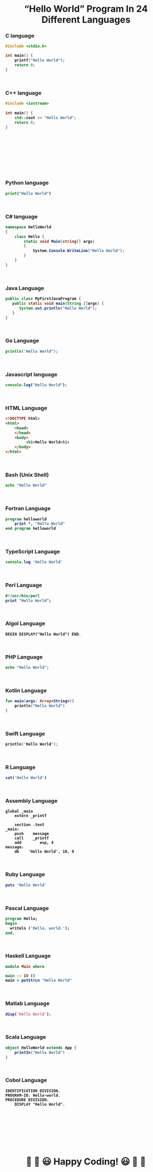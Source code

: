 <!--collected by chanchol kumar-->
<!---
chanchol kumar modok
Faculty of Computer Science & Engineering
Department of Electronics and communication Engineering
level-2;Semester-I
Hajee MOhammad Danesh Science & Technology University,Dinajpur-5200
Bangladesh
--->

<b><p> <center> <h1>“Hello World” Program In 24 Different Languages </h1></center></p>

### C language
```C
#include <stdio.h>

int main() {
    printf("Hello World");
    return 0;
}
```
<br/>

### C++ language
```C++
#include <iostream>
 
int main() {
    std::cout << "Hello World";
    return 0;
}
```
<br/><br/><br/><br/><br/><br/><br/>

### Python language
```python
print("Hello World")
```
<br/>

### C# language
```C#
namespace HelloWorld
{
    class Hello {        
        static void Main(string[] args)
        {
            System.Console.WriteLine("Hello World");
        }
    }
}
```
<br/>

### Java Language

```java
public class MyFirstJavaProgram {
   public static void main(String []args) {
      System.out.println("Hello World");
   }
}
```
<br/>

### Go Language
```go
println('Hello World");
```
<br/>

### Javascript language
```javascript
console.log("Hello World");
```
<br/>

### HTML Language
```html
<!DOCTYPE html>
<html>
    <head>
    </head>
    <body>
         <h1>Hello World<h1>
    </body>
</html>
```
<br/>

### Bash (Unix Shell)
```bash
echo "Hello World"
```
<br/>

### Fortran Language
```fortran
program helloworld
    print *, "Hello World"
end program helloworld
```
<br/>

### TypeScript Language

```typescript
console.log 'Hello World'
```

<br/>

### Perl Language
```perl
#!/usr/bin/perl
print "Hello World";
```
<br/>

### Algol Language
```algol
BEGIN DISPLAY("Hello World") END.
```
<br/>

### PHP Language
```php
echo "Hello World";
```
<br/>

### Kotlin Language
```kotlin
fun main(args: Array<String>){
    println("Hello World")
}
```
<br/>

### Swift Language
```swift
println('Hello World');
```
<br/>

### R Language
```r
cat('Hello World')
```
<br/>

### Assembly Language

```assembly
global _main
    extern _printf

    section .text
_main:
    push    message
    call    _printf
    add        esp, 4
message:
    db    'Hello World', 10, 0
```
<br/>

### Ruby Language
```ruby
puts 'Hello World'
```
<br/>

### Pascal Language
```pascal
program Hello;
begin
  writeln ('Hello, world.');
end.
```
<br/>

### Haskell Language
```haskell
module Main where

main :: IO ()
main = putStrLn "Hello World"
```
<br/>

### Matlab Language
```matlab
disp('Hello World');
```
<br/>

### Scala Language
```scala
object HelloWorld extends App {
    printIn("Hello World")
}
```
<br/>

### Cobol Language
```cobal
IDENTIFICATION DIVISION.
PROGRAM-ID. Hello-world.
PROCEDURE DIVISION.
    DISPLAY "Hello World".
```
<br/>
<br/>
<br/>
<br/>
<br/>
<br/>

# <b><p> <center> 🎉 🎊 😃 Happy Coding! 😃 🎊 🎉 </center></p>
